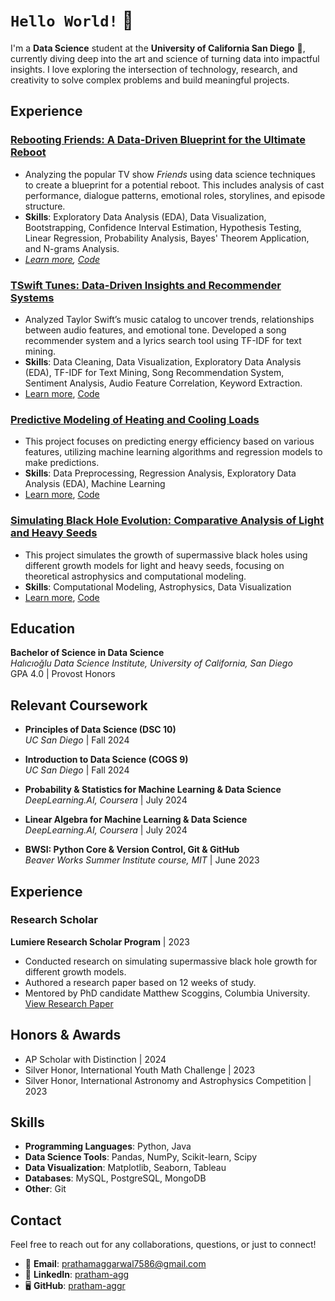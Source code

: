 # `Hello World!` 👋  

I'm a **Data Science** student at the **University of California San Diego** 🔱, currently diving deep into the art and science of turning data into impactful insights. I love exploring the intersection of technology, research, and creativity to solve complex problems and build meaningful projects.  

## Experience

### [**Rebooting Friends: A Data-Driven Blueprint for the Ultimate Reboot** ](https://pratham-aggr.github.io/Rebooting-Friends/)
   - Analyzing the popular TV show *Friends* using data science techniques to create a blueprint for a potential reboot. This includes analysis of cast performance, dialogue patterns, emotional roles, storylines, and episode structure.
   - **Skills**: Exploratory Data Analysis (EDA), Data Visualization, Bootstrapping, Confidence Interval Estimation, Hypothesis Testing, Linear Regression, Probability Analysis, Bayes' Theorem Application, and N-grams Analysis.
   - _[Learn more](https://pratham-aggr.github.io/Rebooting-Friends/), [Code](https://github.com/pratham-aggr/Rebooting-Friends)_

### [**TSwift Tunes: Data-Driven Insights and Recommender Systems**](https://pratham-aggr.github.io/TSwift-Tunes/)
   - Analyzed Taylor Swift’s music catalog to uncover trends, relationships between audio features, and emotional tone. Developed a song recommender system and a lyrics search tool using TF-IDF for text mining.
   - **Skills**: Data Cleaning, Data Visualization, Exploratory Data Analysis (EDA), TF-IDF for Text Mining, Song Recommendation System, Sentiment Analysis, Audio Feature Correlation, Keyword Extraction.
   - [Learn more](https://pratham-aggr.github.io/TSwift-Tunes/), [Code](https://github.com/pratham-aggr/TSwift-Tunes)

### [**Predictive Modeling of Heating and Cooling Loads**](https://pratham-aggr.github.io/Energy-Efficiency/)
   - This project focuses on predicting energy efficiency based on various features, utilizing machine learning algorithms and regression models to make predictions.
   - **Skills**: Data Preprocessing, Regression Analysis, Exploratory Data Analysis (EDA), Machine Learning
- [Learn more](https://pratham-aggr.github.io/Energy-Efficiency/), [Code](https://github.com/pratham-aggr/Energy-Efficiency)


### [**Simulating Black Hole Evolution: Comparative Analysis of Light and Heavy Seeds**](https://pratham-aggr.github.io/Black-Hole-Growth/)
   - This project simulates the growth of supermassive black holes using different growth models for light and heavy seeds, focusing on theoretical astrophysics and computational modeling.
   - **Skills**: Computational Modeling, Astrophysics, Data Visualization
   - [Learn more](https://pratham-aggr.github.io/Black-Hole-Growth/), [Code](https://github.com/pratham-aggr/Black-Hole-Growth)
     

## Education

**Bachelor of Science in Data Science**  
*Halıcıoğlu Data Science Institute, University of California, San Diego*  
   GPA 4.0 | Provost Honors


## Relevant Coursework

- **Principles of Data Science (DSC 10)**  
  *UC San Diego* | Fall 2024 

- **Introduction to Data Science (COGS 9)**  
  *UC San Diego* | Fall 2024

- **Probability & Statistics for Machine Learning & Data Science**  
  *DeepLearning.AI, Coursera* | July 2024

- **Linear Algebra for Machine Learning & Data Science**  
  *DeepLearning.AI, Coursera* | July 2024

- **BWSI: Python Core & Version Control, Git & GitHub**  
  *Beaver Works Summer Institute course, MIT* | June 2023

## Experience

### **Research Scholar**  
**Lumiere Research Scholar Program** | 2023  
- Conducted research on simulating supermassive black hole growth for different growth models.
- Authored a research paper based on 12 weeks of study.
- Mentored by PhD candidate Matthew Scoggins, Columbia University.  
  [View Research Paper](link-to-paper)


## Honors & Awards
- AP Scholar with Distinction | 2024
- Silver Honor, International Youth Math Challenge | 2023
- Silver Honor, International Astronomy and Astrophysics Competition | 2023

## Skills

- **Programming Languages**: Python, Java
- **Data Science Tools**: Pandas, NumPy, Scikit-learn, Scipy
- **Data Visualization**: Matplotlib, Seaborn, Tableau
- **Databases**: MySQL, PostgreSQL, MongoDB
- **Other**: Git

## Contact

Feel free to reach out for any collaborations, questions, or just to connect!  

- 📧 **Email**: [prathamaggarwal7586@gmail.com](mailto:prathamaggarwal7586@gmail.com)  
- 💼 **LinkedIn**: [pratham-agg](https://www.linkedin.com/in/pratham-agg?lipi=urn%3Ali%3Apage%3Ad_flagship3_profile_view_base_contact_details%3BLVQ74PPwRKGBbq5TP54OZw%3D%3D)  
- 🖥️ **GitHub**: [pratham-aggr](https://github.com/pratham-aggr)  


